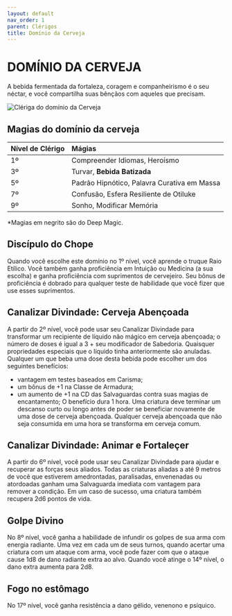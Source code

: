 ```yaml
---
layout: default
nav_order: 1
parent: Clérigos
title: Domínio da Cerveja
---
```


# DOMÍNIO DA CERVEJA

A bebida fermentada da fortaleza, coragem e companheirismo é o seu néctar, e você compartilha suas bênçãos com aqueles que precisam.

![Clériga do domínio da Cerveja](https://user-images.githubusercontent.com/5342579/210101143-1a08c8be-c6bb-49e2-817e-e15476d7474b.png)

## Magias do domínio da cerveja

| Nível de Clérigo | Mágias |
|:-----------------|:-------|
| 1º | Compreender Idiomas, Heroísmo |
| 3º | Turvar, **Bebida Batizada** |
| 5º | Padrão Hipnótico, Palavra Curativa em Massa |
| 7º | Confusão, Esfera Resiliente de Otiluke |
| 9º | Sonho, Modificar Memória |

\*Magias em negrito são do Deep Magic.

## Discípulo do Chope

Quando você escolhe este domínio no 1º nível, você aprende o truque Raio Etílico. Você também ganha proficiência em Intuição ou Medicina (a sua escolha) e ganha proficiência com suprimentos de cervejeiro. Seu bônus de proficiência é dobrado para qualquer teste de habilidade que você fizer que use esses suprimentos.

## Canalizar Divindade: Cerveja Abençoada

A partir do 2º nível, você pode usar seu Canalizar Divindade para transformar um recipiente de líquido não mágico em cerveja abençoada; o número de doses é igual a 3 + seu modificador de Sabedoria.
Quaisquer propriedades especiais que o líquido tinha
anteriormente são anuladas. Qualquer um que beba uma dose desta bebida pode escolher
um dos seguintes benefícios:
* vantagem em testes baseados em Carisma;
* um bônus de +1 na Classe de Armadura;
* um aumento de +1 na CD das Salvaguardas contra suas magias de encantamento;
O benefício dura 1 hora. Uma criatura deve terminar um descanso curto ou longo antes de
poder se beneficiar novamente de uma dose de cerveja abençoada. Qualquer cerveja
abençoada que não seja consumida em uma hora se transforma em cerveja comum.

## Canalizar Divindade: Animar e Fortaleçer

A partir do 6º nível, você pode usar seu Canalizar Divindade para ajudar e recuperar as forças seus aliados. Todas as criaturas aliadas a até 9 metros de você que estiverem amedrontadas, paralisadas, envenenadas ou atordoadas ganham uma Salvaguarda imediata com vantagem para remover a condição. Em um caso de sucesso, uma criatura também recupera 2d6 pontos de vida.

## Golpe Divino

No 8º nível, você ganha a habilidade de infundir os golpes de sua arma com energia radiante. Uma vez em cada um de seus turnos, quando acertar uma criatura com um ataque com arma, você pode fazer com que o ataque cause 1d8 de dano radiante extra ao alvo. Quando você atinge o 14º nível, o dano extra aumenta para 2d8.

## Fogo no estômago

No 17º nível, você ganha resistência a dano gélido, venenono e psíquico.
